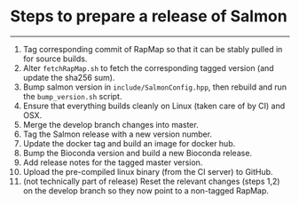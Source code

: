 # Steps to prepare a release of Salmon
-----

 1. Tag corresponding commit of RapMap so that it can be stably pulled in for source builds.
 2. Alter `fetchRapMap.sh` to fetch the corresponding tagged version (and update the sha256 sum).
 3. Bump salmon version in `include/SalmonConfig.hpp`, then rebuild and run the `bump_version.sh` script.
 4. Ensure that everything builds cleanly on Linux (taken care of by CI) and OSX.
 5. Merge the develop branch changes into master.
 6. Tag the Salmon release with a new version number.
 7. Update the docker tag and build an image for docker hub.
 8. Bump the Bioconda version and build a new Bioconda release.
 9. Add release notes for the tagged master version.
 10. Upload the pre-compiled linux binary (from the CI server) to GitHub.
 11. (not technically part of release) Reset the relevant changes (steps 1,2) on the develop branch so they now point to a non-tagged RapMap.
